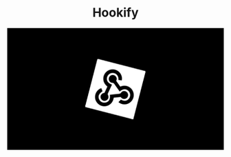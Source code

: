 <div align="center">
  <h1>Hookify</h1>
  <img src="https://raw.githubusercontent.com/Gonistical/HookBlox/main/img/HookifyBanner.png">
</div>
